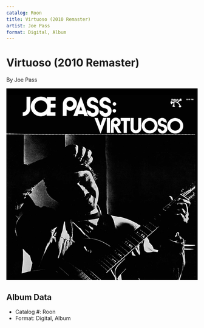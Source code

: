 ```yaml
---
catalog: Roon
title: Virtuoso (2010 Remaster)
artist: Joe Pass
format: Digital, Album
---
```


# Virtuoso (2010 Remaster)

By Joe Pass

![](../../assets/albumcovers/Joe_Pass-Virtuoso_2010_Remaster.png)

## Album Data

- Catalog #: Roon
- Format: Digital, Album


